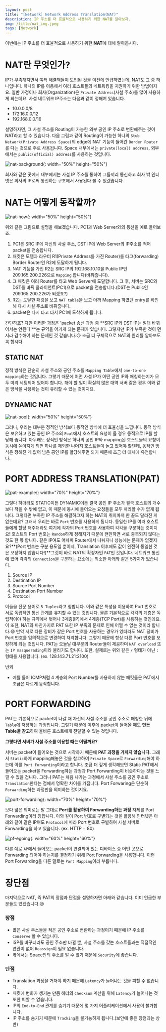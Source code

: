 ```yaml
---
layout: post
title: "[Network] Network Address Translation(NAT)"
description: IP 주소를 더 효율적으로 사용하기 위한 NAT를 알아보자.
img: /title/nat_img.jpeg
tags: [Network]
---
```


이번에는 IP 주소를 더 효율적으로 사용하기 위한 **NAT**에 대해 알아봅시다.

# NAT란 무엇인가?

IP가 부족해지면서 여러 해결책들이 도입된 것을 이전에 언급하였는데, NAT도 그 중 하나입니다. 하나의 IP를 이용해서 여러 호스트들의 네트워킹을 지원하기 위한 방법이지요. 일반 가정이나 회사(Organization)은 `Private Address`(사설 주소)를 많이 사용하게 되는데요. 사설 네트워크 IP주소는 다음과 같이 정해져 있습니다.
- 10.0.0.0/8
- 172.16.0.0/12
- 192.168.0.0/16

설명하자면, 그 사설 주소를 Routing이 가능한 외부 공인 IP 주소로 변환해주는 것이 NAT라고 할 수 있습니다. 다음 그림과 같이 Routing이 가능한 하나의 `Stub Network(Private Address Space)`의 edge에 NAT 기능이 들어간 `Border Router`를 다는 것으로 주로 사용됩니다. Space 내부에서는 `private(local) address`, 외부에서는 `public(official) address`를 사용하는 것입니다.

![nat-background](/assets/img/network/network_nat/nat_background.png){: width="50%" height="50%"}

회사와 같은 곳에서 내부에서는 사설 IP 주소를 통하여 그들끼리 통신하고 회사 밖 인터넷은 회사의 IP로써 통신하는 구조에서 사용된다 볼 수 있겠습니다.

# NAT는 어떻게 동작할까?

![nat-how](/assets/img/network/network_nat/nat_how.png){: width="50%" height="50%"}

위와 같은 그림으로 설명을 해보겠습니다. PC1과 Web Server와의 통신을 예로 들어보죠.
1. PC1은 SRC IP에 자신의 사설 주소, DST IP에 Web Server의 IP주소를 적어 packet을 전송합니다. 
2. 패킷은 모뎀과 라우터 R1(Private Address를 가진 Router)를 타고(forwarding) Border Router인 R2에 도달하게 됩니다. 
3. NAT 기능을 가진 R2는 SRC IP의 192.168.10.10을 Public IP인 209.165.200.226으로 `Mapping` 합니다(바꿔줍니다).
4. 그 패킷은 여러 Router를 타고 Web Server에 도달합니다. 그 후, 서버는 SRC와 DST를 바꿔 클라이언트(PC1)으로 packet을 전송합니다.(DST는 Public인 209.165.200.226가 되겠죠?)
5. R2는 도달한 패킷을 보고 `NAT table`을 보고 아까 Mapping 하였던 entry를 확인해 다시 사설 주소로 바꿔줍니다.
6. packet은 다시 타고 타서 PC1에 도착하게 됩니다.

간단하죠? 다만 이러한 과정은 'packet 송신 과정 중 **SRC IP와 DST IP는 절대 바뀌어서는 안된다'**는 규약을 어기게 되는 문제가 있습니다. 그렇지만 IP가 부족한 것이 먼저라 감수해야 하는 문제인 것 같습니다.:cry: 조금 더 구체적으로 NAT의 원리를 알아보도록 합시다.

## STATIC NAT

정적 방식은 단순히 사설 주소와 공인 주소를 `Mapping Table`에서 `one-to-one mapping`하는 것입니다. 그렇기 때문에 어떤 사설 IP가 어떤 공인 IP와 매칭하는지가 모두 미리 세팅되어 있어야 합니다. 해야 할 일이 확실히 많은 대역 서버 같은 경우 이와 같은 방식을 사용하는 것이 유리할 수 있는 것이지요.

## DYNAMIC NAT

![nat-pool](/assets/img/network/network_nat/nat_pool.png){: width="50%" height="50%"}

그러나, 우리는 대부분 정적인 방식보다 동적인 방식에 더 효율성을 느낍니다. 동적 방식은 보유하고 있는 공인 IP 주소의 `Pool`에서 호스트의 요청이 올 경우 동적으로 IP를 할당해 줍니다. 아무래도 정적인 방식은 하나의 공인 IP와 mapping된 호스트들의 요청이 동시에 쏟아지게 되면 하나를 제외한 나머지 호스트들이 놀고 있어야 할텐데, 동적인 방식은 정해진 게 없어 남은 공인 IP를 할당해주면 되기 때문에 조금 더 대처에 유연합니다.

# PORT ADDRESS TRANSLATION(PAT)

![pat-example](/assets/img/network/network_nat/pat_example.png){: width="70%" height="70%"}

그렇다 하더라도 STATIC이든 DYNAMIC이든 결국 공인 IP 주소가 결국 호스트의 개수보다 적을 수 밖에 없고, 이 때문에 동시에 들어오는 요청들을 모두 처리할 수가 없게 됩니다. 그렇다면 부족한 IP 주소를 해결하고자 하는 NAT의 취지마저 한 끝도 달라진 게 없는데요? 그래서 우리는 바로 `Port` 번호를 사용하게 됩니다. 동일한 IP를 여러 호스트들에게 할당 해주더라도 여기에 각자의 Port 번호를 사용하여 각각을 구분하는 것이지요! 호스트의 Port 번호는 `Random`하게 정해지기 때문에 왠만하면 서로 중복되지 않다는 것도 한 몫 합니다. 같은 IP여도 어차피 Router에서 나눠지니 성능에는 문제가 없겠지요?**(Port 번호는 구분 용도일 뿐이지, Translation 이후에도 값이 완전히 동일한 것은 보장하지 않습니다!)**그것이 바로 NAT의 확장자인 `PAT`인 것입니다. 네트워크 통신에 있어 각각의 `Connection`을 구분하는 요소에는 최소한 아래와 같은 5가지가 있습니다.

1. Source IP
2. Destination IP
3. Source Port Number
4. Destination Port Number
5. Protocol

이들을 전문 용어로 `5 Tuples`라고 칭합니다. 이와 같은 특성을 이용하여 Port 번호로 서로 독립적인 통신 관계를 유지할 수 있는 것입니다. 물론 기본적으로 각각의 계층은 독립적이야 하는 규약에서 벗어나 3계층(IP)에서 4계층(TCP Port)를 사용하는 것인데요. 이 또한, NAT와 마찬가지로 PAT 또한 IP 부족의 문제로 인해 어쩔 수 없는 것이라 합니다.:sweat_smile: 만약 서로 다른 장비가 같은 Port 번호를 사용하는 경우가 있더라도 NAT 장비가 Port 번호를 임의적으로 변경하여 처리합니다. 그렇기 때문에 항상 다른 Port 번호를 보장하게 되는 것입니다. PAT는 오늘날 대부분의 Router들이 제공하며 `NAT overload` 또는 `IP masquerading`이라 불리기도 합니다. 또한, 실제로는 위와 같은 `/` 형태가 아닌 `:` 형태를 사용합니다. (ex. 128.143.71.21:2100)

번외
- 예를 들어 ICMP처럼 4 계층의 Port Number를 사용하지 않는 패킷들은 PAT에서 조금은 다르게 동작합니다.

# PORT FORWARDING

PAT는 기본적으로 packet이 나갈 때 자신의 사설 주소를 공인 주소로 매칭한 뒤에 `Table`에 저장하는 과정입니다. 그렇기 때문에 이후에 packet이 들어올 때도 **만든 Table을 참고**하여 올바른 호스트에게 전달할 수 있는 것입니다. 

**그렇다면 서버가 사설 주소를 이용할 때는 어떨까요?**

서버는 packet이 들어오는 것으로 시작하기 때문에 **PAT 과정을 거치지 않습니다.** 그래서 `Static`하게 mapping해놓은 것을 참고하여 `Private Space`로 `Forwarding`해야 하는데 이를 `Port Forwarding`이라고 합니다. 조금 더 깊게 생각해보면 Static PAT에서 들어오는 packet을 Forwarding하는 과정과 Port Forwarding이 비슷하다는 것을 느낄 수 있을 겁니다. 그러나 PAT는 처음 나가는 과정에서 사설 주소를 공인 주소로 `Translation`한다는 점에서 명확한 차이를 가집니다. Port Forwaring은 단순히 `Forwarding`하는 과정만을 의미하는 것이지요.

![port-forwarding](/assets/img/network/network_nat/port_forwarding.png){: width="70%" height="70%"}

보다 넓은 의미로는 말 그대로 **Port를 활용하여 Forwarding하는 과정** 자체를 Port Forwarding이라 칭합니다. 이와 같이 Port 번호로 구별되는 것을 활용해 인터넷은 아래와 같이 같은 IP여도 `Protocol`에 따라 Port 번호로 구별하여 사설 서버로 Forwarding을 하고 있습니다. (ex. HTTP = 80)

![pf-egoing](/assets/img/network/network_nat/pf_egoing.png){: width="60%" height="60%"}

다른 예로 `AP`에서 들어오는 packet이 연결되어 있는 디바이스 중 어떤 곳으로 Forwarding 되어야 하는지를 결정하기 위해 Port Forwarding을 사용합니다. 이런 Port Forwarding을 다른 말로는 `Port Mapping`이라 부릅니다.

# 장단점

마지막으로 NAT, 즉 PAT의 장점과 단점을 설명하자면 아래와 같습니다. 이미 언급한 부분들도 있겠습니다.:wink:

### 장점

+ 많은 사설 주소들을 적은 공인 주소로 변환하는 과정이기 때문에 IP 주소를 `Conserve` 할 수 있습니다.
+ ISP를 바꾸더라도 공인 주소만 바뀔 뿐, 사설 주소를 갖는 호스트들과는 직접적인 연관이 없어 `Reassign`이 필요 없습니다.
+ 밖에서는 Space안의 주소를 알 수 없기 때문에 `Security`에 좋습니다.

### 단점

+ Translation 과정을 거쳐야 하기 때문에 `Latency`가 늘어나는 것을 피할 수 없습니다.
+ 패킷에 변화가 생기는 만큼 헤더의 `Checksum` 계산을 위해 `Latency`가 늘어나는 것 또한 피할 수 없습니다.
+ IP의 `End-to-End` 관계를 숨기기 때문에 몇 가지 어플리케이션에서 사용이 불가합니다.
+ IP 주소를 숨기기 때문에 `Tracking`을 불가능하게 됩니다.(보안에 좋은 장점과는 상반)


